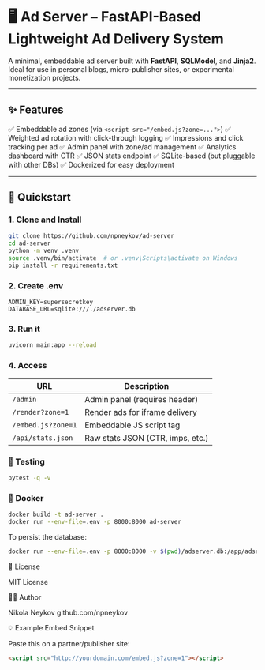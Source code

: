 # 🖥️ Ad Server – FastAPI-Based Lightweight Ad Delivery System

A minimal, embeddable ad server built with **FastAPI**, **SQLModel**, and **Jinja2**.
Ideal for use in personal blogs, micro-publisher sites, or experimental monetization projects.

---

## ✨ Features

✅ Embeddable ad zones (via `<script src="/embed.js?zone=...">`)
✅ Weighted ad rotation with click-through logging
✅ Impressions and click tracking per ad
✅ Admin panel with zone/ad management
✅ Analytics dashboard with CTR
✅ JSON stats endpoint
✅ SQLite-based (but pluggable with other DBs)
✅ Dockerized for easy deployment

---

## 🚀 Quickstart

### 1. Clone and Install

```bash
git clone https://github.com/npneykov/ad-server
cd ad-server
python -m venv .venv
source .venv/bin/activate  # or .venv\Scripts\activate on Windows
pip install -r requirements.txt
```

### 2. Create .env

```dotenv
ADMIN_KEY=supersecretkey
DATABASE_URL=sqlite:///./adserver.db
```

### 3. Run it

```bash
uvicorn main:app --reload
```

### 4. Access

| URL                | Description                      |
| ------------------ | -------------------------------- |
| `/admin`           | Admin panel (requires header)    |
| `/render?zone=1`   | Render ads for iframe delivery   |
| `/embed.js?zone=1` | Embeddable JS script tag         |
| `/api/stats.json`  | Raw stats JSON (CTR, imps, etc.) |

### 🧪 Testing

```bash
pytest -q -v
```

### 🐳 Docker

```bash
docker build -t ad-server .
docker run --env-file=.env -p 8000:8000 ad-server
```

To persist the database:

```bash
docker run --env-file=.env -p 8000:8000 -v $(pwd)/adserver.db:/app/adserver.db ad-server
```

📜 License

MIT License

🙋‍♂️ Author

Nikola Neykov
github.com/npneykov

💡 Example Embed Snippet

Paste this on a partner/publisher site:

```html
<script src="http://yourdomain.com/embed.js?zone=1"></script>
```
